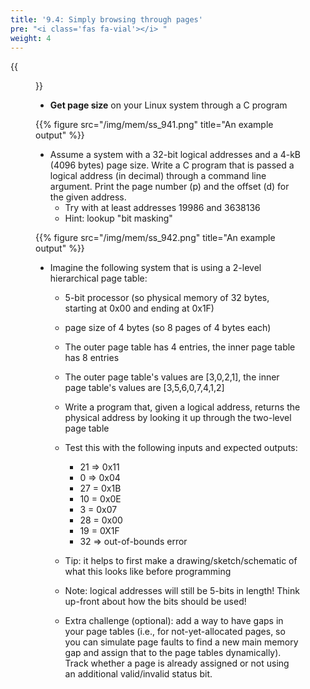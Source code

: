 ```yaml
---
title: '9.4: Simply browsing through pages'
pre: "<i class='fas fa-vial'></i> "
weight: 4
---
```



{{<figure src="https://upload.wikimedia.org/wikipedia/commons/2/24/Blank_page_intentionally_end_of_book.jpg" title="image source: wikipedia.com">}}

* **Get page size** on your Linux system through a C program

{{% figure src="/img/mem/ss_941.png" title="An example output" %}}

* Assume a system with a 32-bit logical addresses and a 4-kB (4096 bytes) page size. Write a C program that is passed a logical address (in decimal) through a command line argument. Print the page number (p) and the offset (d) for the given address.
    * Try with at least addresses 19986 and 3638136
    * Hint: lookup "bit masking"

{{% figure src="/img/mem/ss_942.png" title="An example output" %}}

* Imagine the following system that is using a 2-level hierarchical page table:
    * 5-bit processor (so physical memory of 32 bytes, starting at 0x00 and ending at 0x1F)
    * page size of 4 bytes (so 8 pages of 4 bytes each)
    * The outer page table has 4 entries, the inner page table has 8 entries
    * The outer page table's values are [3,0,2,1], the inner page table's values are [3,5,6,0,7,4,1,2]
    * Write a program that, given a logical address, returns the physical address by looking it up through the two-level page table
    * Test this with the following inputs and expected outputs:
        * 21 => 0x11
        * 0 => 0x04
        * 27 = 0x1B
        * 10 = 0x0E
        * 3 = 0x07
        * 28 = 0x00
        * 19 = 0X1F
        * 32 => out-of-bounds error

    * Tip: it helps to first make a drawing/sketch/schematic of what this looks like before programming
    * Note: logical addresses will still be 5-bits in length! Think up-front about how the bits should be used! 

    * Extra challenge (optional): add a way to have gaps in your page tables (i.e., for not-yet-allocated pages, so you can simulate page faults to find a new main memory gap and assign that to the page tables dynamically). Track whether a page is already assigned or not using an additional valid/invalid status bit. 
